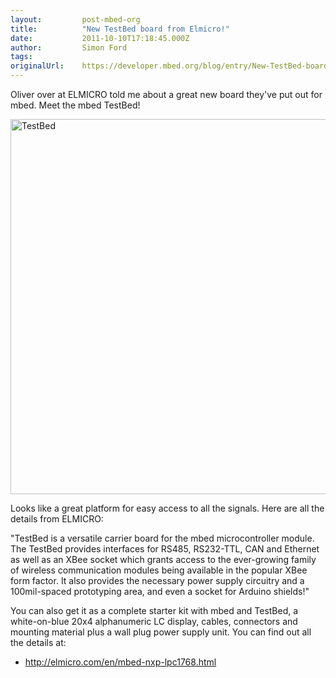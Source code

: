 ```yaml
---
layout:         post-mbed-org
title:          "New TestBed board from Elmicro!"
date:           2011-10-10T17:18:45.000Z
author:         Simon Ford
tags:           
originalUrl:    https://developer.mbed.org/blog/entry/New-TestBed-board-from-Elmicro/
---
```


<p>
  Oliver over at ELMICRO told me about a great new board they've
  put out for mbed. Meet the mbed TestBed!
</p>
<p>
  <img width="600" alt="TestBed" title="TestBed" src=
  "https://developer.mbed.org/media/uploads/simon/600xNxelmicro_testbed.jpg.pagespeed.ic.ea0UXnj9LH.jpg">
</p>
<p>
  Looks like a great platform for easy access to all the signals.
  Here are all the details from ELMICRO:
</p>
<p>
  "TestBed is a versatile carrier board for the mbed
  microcontroller module. The TestBed provides interfaces for
  RS485, RS232-TTL, CAN and Ethernet as well as an XBee socket
  which grants access to the ever-growing family of wireless
  communication modules being available in the popular XBee form
  factor. It also provides the necessary power supply circuitry and
  a 100mil-spaced prototyping area, and even a socket for Arduino
  shields!"
</p>
<p>
  You can also get it as a complete starter kit with mbed and
  TestBed, a white-on-blue 20x4 alphanumeric LC display, cables,
  connectors and mounting material plus a wall plug power supply
  unit. You can find out all the details at:
</p>
<ul>
  <li>
    <a href="http://elmicro.com/en/mbed-nxp-lpc1768.html" rel=
    "nofollow">http://elmicro.com/en/mbed-nxp-lpc1768.html</a>
  </li>
</ul>

